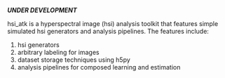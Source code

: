 ***UNDER DEVELOPMENT***

hsi_atk is a hyperspectral image (hsi) analysis toolkit that features simple simulated hsi generators and analysis pipelines. The features include:

1. hsi generators
2. arbitrary labeling for images
3. dataset storage techniques using h5py
4. analysis pipelines for composed learning and estimation
